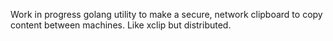 Work in progress golang utility to make a secure, network clipboard to copy content between machines.  Like xclip but distributed.

